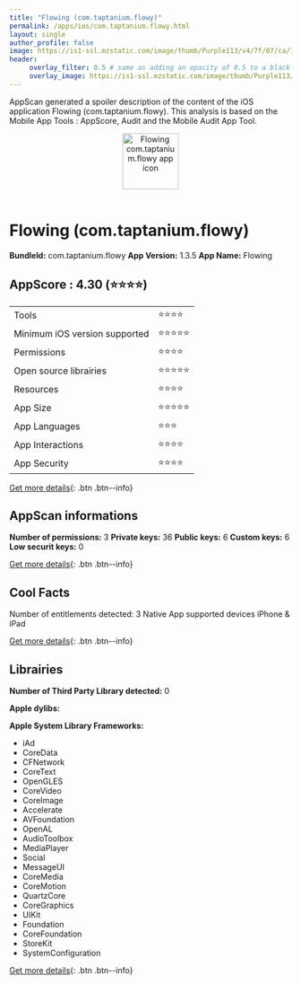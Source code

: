 ```yaml
---
title: "Flowing (com.taptanium.flowy)"
permalink: /apps/ios/com.taptanium.flowy.html
layout: single
author_profile: false
image: https://is1-ssl.mzstatic.com/image/thumb/Purple113/v4/7f/07/ca/7f07ca1c-2629-ea6f-4ca1-492a1fa2c0c6/FlowyAppIcon-0-0-1x_U007emarketing-0-0-0-9-85-220.png/512x512bb.jpg
header: 
     overlay_filter: 0.5 # same as adding an opacity of 0.5 to a black background
     overlay_image: https://is1-ssl.mzstatic.com/image/thumb/Purple113/v4/7f/07/ca/7f07ca1c-2629-ea6f-4ca1-492a1fa2c0c6/FlowyAppIcon-0-0-1x_U007emarketing-0-0-0-9-85-220.png/512x512bb.jpg
---
```

AppScan generated a spoiler description of the content of the iOS application Flowing (com.taptanium.flowy). This analysis is based on the Mobile App Tools : AppScore, Audit and the Mobile Audit App Tool.

  
  
<div style="text-align: center;"><img src="https://is1-ssl.mzstatic.com/image/thumb/Purple113/v4/7f/07/ca/7f07ca1c-2629-ea6f-4ca1-492a1fa2c0c6/FlowyAppIcon-0-0-1x_U007emarketing-0-0-0-9-85-220.png/512x512bb.jpg" width="100" height="100" alt="Flowing com.taptanium.flowy app icon"></div></br>
  
# Flowing (com.taptanium.flowy)

**BundleId:** com.taptanium.flowy
**App Version:** 1.3.5
**App Name:** Flowing


## AppScore : 4.30 (⭐️⭐️⭐️⭐️) 

<table>
<tr><td> Tools </td><td> ⭐️⭐️⭐️⭐️ </td></tr>
<tr><td> Minimum iOS version supported </td><td> ⭐️⭐️⭐️⭐️⭐️ </td></tr>
<tr><td> Permissions </td><td> ⭐️⭐️⭐️⭐️ </td></tr>
<tr><td> Open source librairies </td><td> ⭐️⭐️⭐️⭐️⭐️ </td></tr>
<tr><td> Resources </td><td> ⭐️⭐️⭐️⭐️ </td></tr>
<tr><td> App Size </td><td> ⭐️⭐️⭐️⭐️⭐️ </td></tr>
<tr><td> App Languages </td><td> ⭐️⭐️⭐️ </td></tr>
<tr><td> App Interactions </td><td> ⭐️⭐️⭐️⭐️ </td></tr>
<tr><td> App Security </td><td> ⭐️⭐️⭐️⭐️ </td></tr>
</table>

[Get more details](/pricing.html){: .btn .btn--info}  
  
## AppScan informations 

**Number of permissions:** 3
**Private keys:** 36
**Public keys:** 6
**Custom keys:** 6
**Low securit keys:** 0
  
[Get more details](/pricing.html){: .btn .btn--info}

## Cool Facts

Number of entitlements detected: 3
Native App
supported devices iPhone & iPad
  
[Get more details](/pricing.html){: .btn .btn--info}

## Librairies 
**Number of Third Party Library detected:** 0

**Apple dylibs:**


**Apple System Library Frameworks:**
- iAd
- CoreData
- CFNetwork
- CoreText
- OpenGLES
- CoreVideo
- CoreImage
- Accelerate
- AVFoundation
- OpenAL
- AudioToolbox
- MediaPlayer
- Social
- MessageUI
- CoreMedia
- CoreMotion
- QuartzCore
- CoreGraphics
- UIKit
- Foundation
- CoreFoundation
- StoreKit
- SystemConfiguration


  
[Get more details](/pricing.html){: .btn .btn--info}


